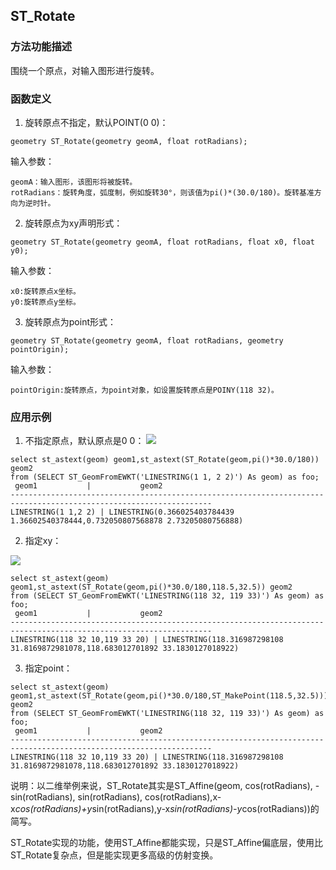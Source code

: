 ## ST_Rotate
### 方法功能描述
围绕一个原点，对输入图形进行旋转。

### 函数定义
1. 旋转原点不指定，默认POINT(0 0)：

```
geometry ST_Rotate(geometry geomA, float rotRadians);
```
输入参数：
    
    geomA：输入图形，该图形将被旋转。
    rotRadians：旋转角度，弧度制，例如旋转30°，则该值为pi()*(30.0/180)。旋转基准方向为逆时针。
  
2. 旋转原点为xy声明形式：

```
geometry ST_Rotate(geometry geomA, float rotRadians, float x0, float y0);
```
输入参数：

    x0:旋转原点x坐标。
    y0:旋转原点y坐标。
3. 旋转原点为point形式：

```
geometry ST_Rotate(geometry geomA, float rotRadians, geometry pointOrigin);
```
输入参数：

    pointOrigin:旋转原点，为point对象，如设置旋转原点是POINY(118 32)。
### 应用示例
1. 不指定原点，默认原点是0 0：
![]({{book.service}}/images/AffineTransformations/ST_Affine2.png)

```
select st_astext(geom) geom1,st_astext(ST_Rotate(geom,pi()*30.0/180)) geom2 
from (SELECT ST_GeomFromEWKT('LINESTRING(1 1, 2 2)') As geom) as foo;
 geom1           |           geom2
-------------------------------------------------------------------------------------------------------------------
LINESTRING(1 1,2 2) | LINESTRING(0.366025403784439 1.36602540378444,0.732050807568878 2.73205080756888)
```
2. 指定xy：

![]({{book.service}}/images/AffineTransformations/ST_Affine3.png)

```
select st_astext(geom) geom1,st_astext(ST_Rotate(geom,pi()*30.0/180,118.5,32.5)) geom2 
from (SELECT ST_GeomFromEWKT('LINESTRING(118 32, 119 33)') As geom) as foo;
 geom1           |           geom2
-------------------------------------------------------------------------------------------------------------------
LINESTRING(118 32 10,119 33 20) | LINESTRING(118.316987298108 31.8169872981078,118.683012701892 33.1830127018922)
```
3. 指定point：

```
select st_astext(geom) geom1,st_astext(ST_Rotate(geom,pi()*30.0/180,ST_MakePoint(118.5,32.5))) geom2 
from (SELECT ST_GeomFromEWKT('LINESTRING(118 32, 119 33)') As geom) as foo;
 geom1           |           geom2
-------------------------------------------------------------------------------------------------------------------
LINESTRING(118 32 10,119 33 20) | LINESTRING(118.316987298108 31.8169872981078,118.683012701892 33.1830127018922)
```

说明：以二维举例来说，ST_Rotate其实是ST_Affine(geom, cos(rotRadians), -sin(rotRadians), sin(rotRadians), cos(rotRadians),x-x*cos(rotRadians)+y*sin(rotRadians),y-x*sin(rotRadians)-y*cos(rotRadians))的简写。

ST_Rotate实现的功能，使用ST_Affine都能实现，只是ST_Affine偏底层，使用比ST_Rotate复杂点，但是能实现更多高级的仿射变换。